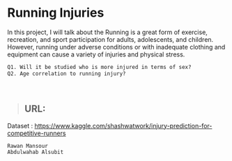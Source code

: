 # Running Injuries
<p>In this project, I will talk about the Running is a great form of exercise, recreation, and sport participation for adults, adolescents, and children.  However, running under adverse conditions or with inadequate clothing and equipment can cause a variety of injuries and physical stress.</p>

```diff
Q1. Will it be studied who is more injured in terms of sex?
Q2. Age correlation to running injury?
```

<br>

> ## URL: 
Dataset : https://www.kaggle.com/shashwatwork/injury-prediction-for-competitive-runners


```diff
Rawan Mansour
Abdulwahab Alsubit
```

